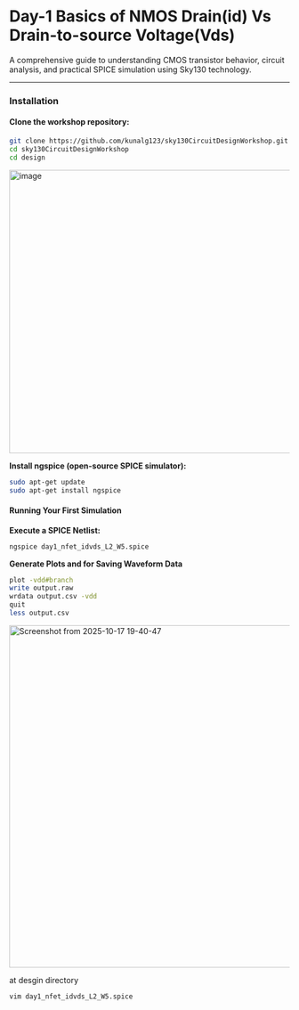 # Day-1 Basics of NMOS Drain(id) Vs Drain-to-source Voltage(Vds)

A comprehensive guide to understanding CMOS transistor behavior, circuit analysis, and practical SPICE simulation using Sky130 technology.

---

### Installation

#### Clone the workshop repository:
```bash
git clone https://github.com/kunalg123/sky130CircuitDesignWorkshop.git
cd sky130CircuitDesignWorkshop
cd design
```
<img width="733" height="509" alt="image" src="https://github.com/user-attachments/assets/f1fef053-c169-4285-9be8-5e3ab3f2028c" />

**Install ngspice (open-source SPICE simulator):**
```bash
sudo apt-get update
sudo apt-get install ngspice
```

#### Running Your First Simulation
**Execute a SPICE Netlist:**
```bash
ngspice day1_nfet_idvds_L2_W5.spice
```
**Generate Plots and for Saving Waveform Data**
```bash
plot -vdd#branch
write output.raw
wrdata output.csv -vdd
quit
less output.csv

```
<img width="698" height="615" alt="Screenshot from 2025-10-17 19-40-47" src="https://github.com/user-attachments/assets/60579b30-e904-4373-b722-e74ef3f76af5" />

at desgin directory

```bash
vim day1_nfet_idvds_L2_W5.spice
```
